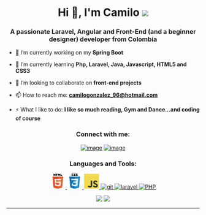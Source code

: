 <h1 align="center">Hi 👋, I'm Camilo <img height="40" src="https://emoji.gg/assets/emoji/8925-blurple-verified.png"></h1>
<h3 align="center">A passionate Laravel, Angular and Front-End (and a beginner designer) developer from Colombia</h3>

- 🔭 I’m currently working on my **Spring Boot**

- 🌱 I’m currently learning **Php, Laravel, Java, Javascript, HTML5 and CSS3**

- 👯 I’m looking to collaborate on **front-end projects**

- 📫 How to reach me: **camilogonzalez_96@hotmail.com**

- ⚡ What I like to do: **I like so much reading, Gym and Dance...and coding of course**

<h3 align="center">Connect with me:</h3>
<div align="center">

[![image](https://img.shields.io/badge/LinkedIn-0077B5?style=for-the-badge&logo=linkedin&logoColor=white)](https://www.linkedin.com/in/camilogonzalezjs)
[![image](https://img.shields.io/badge/Gmail-D14836?style=for-the-badge&logo=gmail&logoColor=white)](mailto:produtor.camigonzalez9691@gmail.com)
  
</div>

<h3 align="center">Languages and Tools:</h3>

<p align="center"> 
  <a href="https://www.w3.org/html/" target="_blank"> 
    <img src="https://raw.githubusercontent.com/devicons/devicon/master/icons/html5/html5-original-wordmark.svg" alt="html5" width="40" height="40"/> 
  </a>
  <a href="https://www.w3schools.com/css/" target="_blank"> 
    <img src="https://raw.githubusercontent.com/devicons/devicon/master/icons/css3/css3-original-wordmark.svg" alt="css3" width="40" height="40"/> 
  </a>  
  <a href="https://developer.mozilla.org/en-US/docs/Web/JavaScript" target="_blank"> 
    <img src="https://raw.githubusercontent.com/devicons/devicon/master/icons/javascript/javascript-original.svg" alt="javascript" width="40" height="40"/> 
  </a>  
  <a href="https://git-scm.com/" target="_blank"> 
    <img src="https://www.vectorlogo.zone/logos/git-scm/git-scm-icon.svg" alt="git" width="40" height="40"/> 
  </a>
  <a href="https://laravel.com/" target="_blank"> 
    <img src="https://camo.githubusercontent.com/63f8942041c20acd922fef42fac8afe7bcbb3c8160eb211b46770f3d0fd0bd05/68747470733a2f2f6564656e742e6769746875622e696f2f537570657254696e7949636f6e732f696d616765732f7376672f6c61726176656c2e737667" alt="laravel" width="40" height="40"/> 
  </a>
  <a href="https://www.php.net/" target="_blank"> 
    <img src="https://camo.githubusercontent.com/b71df4fcf19980b56b49c963638df23b5d1d2b9e9e487548649651f2f3e1d603/68747470733a2f2f6564656e742e6769746875622e696f2f537570657254696e7949636f6e732f696d616765732f7376672f7068702e737667" alt="PHP" width="40" height="40"/> 
  </a> 
  
</p>

<p align= "center">
  <img height= "150" src="https://github-readme-stats.vercel.app/api?username=camilomurillas96&theme=react&show_icons=true&include_all_commits=true" />
  <img height= "150" src="https://github-readme-stats.vercel.app/api/top-langs/?username=camilomurillas96&theme=react&layout=compact" />

</p>

------
